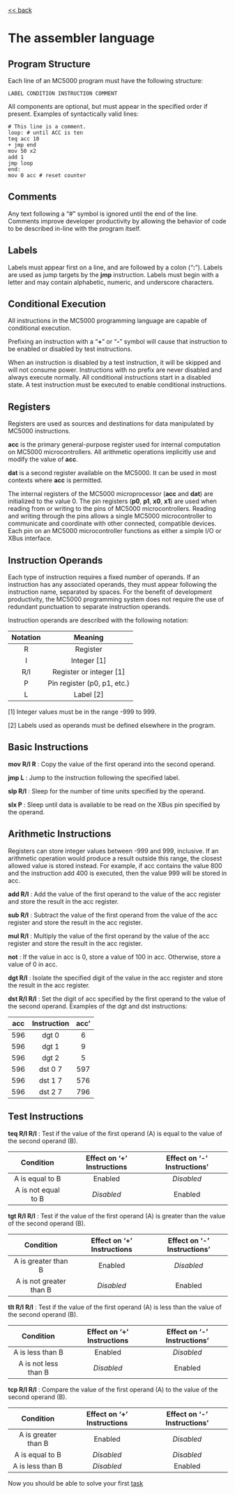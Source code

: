[<< back](index)

# The assembler language


## Program Structure

Each line of an MC5000 program must have the following structure:

    LABEL CONDITION INSTRUCTION COMMENT

All components are optional, but must appear in the specified order if present. 
Examples of syntactically valid lines:

```
# This line is a comment. 
loop: # until ACC is ten
teq acc 10 
+ jmp end
mov 50 x2 
add 1 
jmp loop
end:
mov 0 acc # reset counter
```


## Comments

Any text following a “#” symbol is ignored until the end of the line. Comments improve developer productivity by allowing the behavior of code to be described in-line with the program itself.


## Labels

Labels must appear first on a line, and are followed by a colon (“__:__”). Labels are used as jump targets by the __jmp__ instruction. Labels must begin with a letter and may contain alphabetic, numeric, and underscore characters.


## Conditional Execution

All instructions in the MC5000 programming language are capable of conditional execution. 

Prefixing an instruction with a “__+__” or “__-__” symbol will cause that instruction to be enabled or disabled by test instructions. 

When an instruction is disabled by a test instruction, it will be skipped and will not consume power. Instructions with no prefix are never disabled and always execute normally. All conditional instructions start in a disabled state. A test instruction must be executed to enable conditional instructions.


## Registers

Registers are used as sources and destinations for data manipulated by MC5000 instructions.

__acc__ is the primary general-purpose register used for internal computation on MC5000 microcontrollers. All arithmetic operations implicitly use and modify the value of __acc__.

__dat__ is a second register available on the MC5000. It can be used in most contexts where __acc__ is permitted.

The internal registers of the MC5000 microprocessor (__acc__ and __dat__) are initialized to the value 0.
The pin registers (__p0__, __p1__, __x0__, __x1__) are used when reading from or writing to the pins of MC5000 microcontrollers. Reading and writing through the pins allows a single MC5000 microcontroller to communicate and coordinate with other connected, compatible devices. Each pin on an MC5000 microcontroller functions as either a simple I/O or XBus interface.


## Instruction Operands

Each type of instruction requires a fixed number of operands. If an instruction has any associated operands, they must appear following the instruction name, separated by spaces. For the benefit of development productivity, the MC5000 programming system does not require the use of redundant punctuation to separate instruction operands.

Instruction operands are described with the following notation:


| Notation | Meaning                     |
|:--------:|:---------------------------:|
| R        | Register                    |
| I        | Integer [1]                 |
| R/I      | Register or integer [1]     |
| P        | Pin register (p0, p1, etc.) |
| L        | Label [2]                   |

[1] Integer values must be in the range -999 to 999.

[2] Labels used as operands must be defined elsewhere in the program.


## Basic Instructions

__mov R/I R__ : Copy the value of the first operand into the second operand.



__jmp L__ : Jump to the instruction following the specified label.



__slp R/I__ : Sleep for the number of time units specified by the operand.



__slx P__ : Sleep until data is available to be read on the XBus pin specified by the operand.


## Arithmetic Instructions

Registers can store integer values between -999 and 999, inclusive. If an arithmetic operation would produce a result outside this range, the closest allowed value is stored instead. For example, if acc contains the value 800 and the instruction add 400 is executed, then the value 999 will be stored in acc.

__add R/I__ : Add the value of the first operand to the value of the acc register and store the result in the acc register.



__sub R/I__ : Subtract the value of the first operand from the value of the acc register and store the result in the acc register.



__mul R/I__  : Multiply the value of the first operand by the value of the acc register and store the result in the acc register.



__not__ : If the value in acc is 0, store a value of 100 in acc. Otherwise, store a value of 0 in acc. 



__dgt R/I__ : Isolate the specified digit of the value in the acc register and store the result in the acc register. 



__dst R/I R/I__ : Set the digit of acc specified by the first operand to the value of the second operand. Examples of the dgt and dst instructions:


| acc  | Instruction | acc’ |
|:----:|:-----------:|:----:|
| 596  | dgt 0       | 6    |
| 596  | dgt 1       | 9    |
| 596  | dgt 2       | 5    |
| 596  | dst 0 7     | 597  |
| 596  | dst 1 7     | 576  |
| 596  | dst 2 7     | 796  |


## Test Instructions

__teq R/I R/I__ : Test if the value of the first operand (A) is equal to the value of the second operand (B).

| Condition            | Effect on ‘+’ Instructions | Effect on ‘-’ Instructions’ |
|:--------------------:|:--------------------------:|:---------------------------:|
| A is equal to B      | Enabled                    | *Disabled*                  |
| A is not equal to B  | *Disabled*                 | Enabled                     |



__tgt R/I R/I__ : Test if the value of the first operand (A) is greater than the value of the second operand (B).

| Condition               | Effect on ‘+’ Instructions | Effect on ‘-’ Instructions’ |
|:-----------------------:|:--------------------------:|:---------------------------:|
| A is greater than B     | Enabled                    | *Disabled*                  |
| A is not greater than B | *Disabled*                 | Enabled                     |



__tlt R/I R/I__ : Test if the value of the first operand (A) is less than the value of the second operand (B).

| Condition            | Effect on ‘+’ Instructions | Effect on ‘-’ Instructions’ |
|:--------------------:|:--------------------------:|:---------------------------:|
| A is less than B     | Enabled                    | *Disabled*                  |
| A is not less than B | *Disabled*                 | Enabled                     |



__tcp R/I R/I__ : Compare the value of the first operand (A) to the value of the second operand (B).

| Condition            | Effect on ‘+’ Instructions | Effect on ‘-’ Instructions’ |
|:--------------------:|:--------------------------:|:---------------------------:|
| A is greater than B  | Enabled                    | *Disabled*                  |
| A is equal to B      | *Disabled*                 | *Disabled*                  |
| A is less than B     | *Disabled*                 | Enabled                     |


Now you should be able to solve your first [task](level1)

